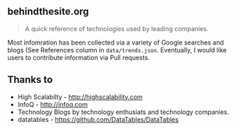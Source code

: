 ## behindthesite.org

> A quick reference of technologies used by leading companies.

Most infomration has been collected via a variety of Google searches and blogs (See References column in `data/trends.json`. Eventually, I would like users to contribute information via Pull requests.


## Thanks to  

- High Scalabilty - http://highscalability.com
- InfoQ - http://infoq.com
- Technology Blogs by technology enthusiats and technology companies.
- datatables - https://github.com/DataTables/DataTables



